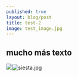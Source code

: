 ```yaml
---
published: true
layout: blog/post
title: test-2
image: test_image.jpg
---
```

## mucho más texto


![]({{site.baseurl}}/img/siesta.jpg)![siesta.jpg]({{site.baseurl}}/img/siesta.jpg)

